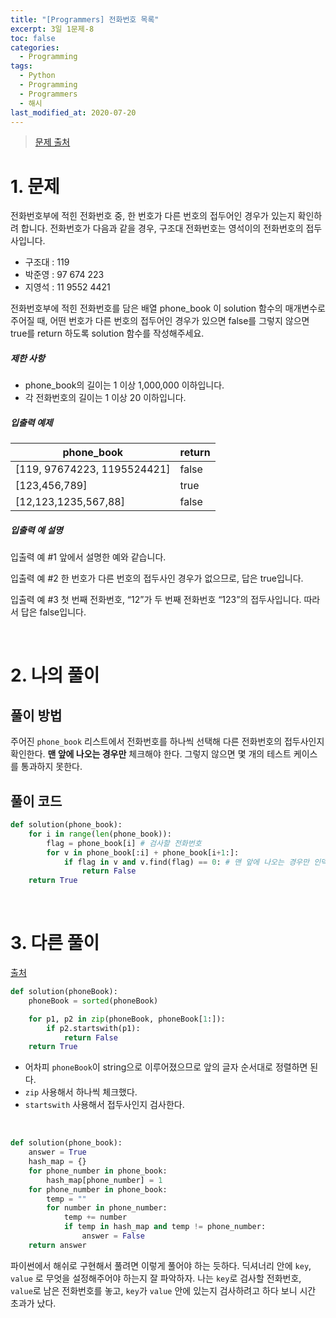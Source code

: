 ```yaml
---
title: "[Programmers] 전화번호 목록"
excerpt: 3일 1문제-8
toc: false
categories:
  - Programming
tags:
  - Python
  - Programming
  - Programmers
  - 해시
last_modified_at: 2020-07-20
---
```






> [문제 출처](https://programmers.co.kr/learn/courses/30/lessons/42577)



# 1. 문제



전화번호부에 적힌 전화번호 중, 한 번호가 다른 번호의 접두어인 경우가 있는지 확인하려 합니다.
전화번호가 다음과 같을 경우, 구조대 전화번호는 영석이의 전화번호의 접두사입니다.

- 구조대 : 119
- 박준영 : 97 674 223
- 지영석 : 11 9552 4421

전화번호부에 적힌 전화번호를 담은 배열 phone_book 이 solution 함수의 매개변수로 주어질 때, 어떤 번호가 다른 번호의 접두어인 경우가 있으면 false를 그렇지 않으면 true를 return 하도록 solution 함수를 작성해주세요.



##### 제한 사항

- phone_book의 길이는 1 이상 1,000,000 이하입니다.
- 각 전화번호의 길이는 1 이상 20 이하입니다.



##### 입출력 예제

| phone_book                  | return |
| --------------------------- | ------ |
| [119, 97674223, 1195524421] | false  |
| [123,456,789]               | true   |
| [12,123,1235,567,88]        | false  |



##### 입출력 예 설명

입출력 예 #1
앞에서 설명한 예와 같습니다.

입출력 예 #2
한 번호가 다른 번호의 접두사인 경우가 없으므로, 답은 true입니다.

입출력 예 #3
첫 번째 전화번호, “12”가 두 번째 전화번호 “123”의 접두사입니다. 따라서 답은 false입니다.

<br>

# 2. 나의 풀이 



## 풀이 방법



 주어진 `phone_book` 리스트에서 전화번호를 하나씩 선택해 다른 전화번호의 접두사인지 확인한다. **맨 앞에 나오는 경우만** 체크해야 한다. 그렇지 않으면 몇 개의 테스트 케이스를 통과하지 못한다.



## 풀이 코드



```python
def solution(phone_book):
    for i in range(len(phone_book)):
        flag = phone_book[i] # 검사할 전화번호
        for v in phone_book[:i] + phone_book[i+1:]:
            if flag in v and v.find(flag) == 0: # 맨 앞에 나오는 경우만 인덱스 체크해서 검사
                return False
    return True
```







<br>

# 3. 다른 풀이



[출처](https://programmers.co.kr/learn/courses/30/lessons/42577/solution_groups?language=python3)

```python
def solution(phoneBook):
    phoneBook = sorted(phoneBook)

    for p1, p2 in zip(phoneBook, phoneBook[1:]):
        if p2.startswith(p1):
            return False
    return True
```



* 어차피 `phoneBook`이 string으로 이루어졌으므로 앞의 글자 순서대로 정렬하면 된다. 
* `zip` 사용해서 하나씩 체크했다.
* `startswith` 사용해서 접두사인지 검사한다.

<br>

```python
def solution(phone_book):
    answer = True
    hash_map = {}
    for phone_number in phone_book:
        hash_map[phone_number] = 1
    for phone_number in phone_book:
        temp = ""
        for number in phone_number:
            temp += number
            if temp in hash_map and temp != phone_number:
                answer = False
    return answer
```



 파이썬에서 해쉬로 구현해서 풀려면 이렇게 풀어야 하는 듯하다. 딕셔너리 안에 `key`, `value` 로 무엇을 설정해주어야 하는지 잘 파악하자. 나는 `key`로 검사할 전화번호, `value`로 남은 전화번호를 놓고, `key`가 `value` 안에 있는지 검사하려고 하다 보니 시간 초과가 났다.